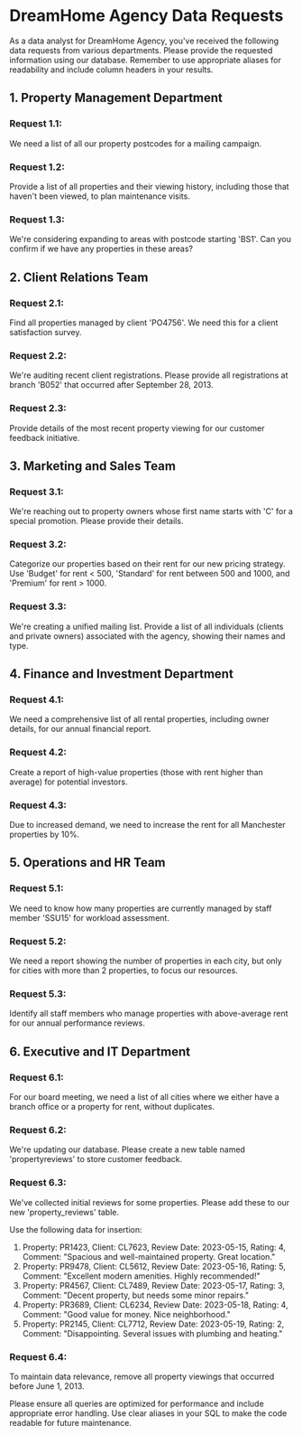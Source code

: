 # DreamHome Agency Data Requests

As a data analyst for DreamHome Agency, you've received the following data requests from various departments. Please provide the requested information using our database. Remember to use appropriate aliases for readability and include column headers in your results.

## 1. Property Management Department

### Request 1.1:
We need a list of all our property postcodes for a mailing campaign.

### Request 1.2:
Provide a list of all properties and their viewing history, including those that haven't been viewed, to plan maintenance visits.

### Request 1.3:
We're considering expanding to areas with postcode starting 'BS1'. Can you confirm if we have any properties in these areas?

## 2. Client Relations Team

### Request 2.1:
Find all properties managed by client 'PO4756'. We need this for a client satisfaction survey.

### Request 2.2:
We're auditing recent client registrations. Please provide all registrations at branch 'B052' that occurred after September 28, 2013.

### Request 2.3:
Provide details of the most recent property viewing for our customer feedback initiative.

## 3. Marketing and Sales Team

### Request 3.1:
We're reaching out to property owners whose first name starts with 'C' for a special promotion. Please provide their details.

### Request 3.2:
Categorize our properties based on their rent for our new pricing strategy. Use 'Budget' for rent < 500, 'Standard' for rent between 500 and 1000, and 'Premium' for rent > 1000.

### Request 3.3:
We're creating a unified mailing list. Provide a list of all individuals (clients and private owners) associated with the agency, showing their names and type.

## 4. Finance and Investment Department

### Request 4.1:
We need a comprehensive list of all rental properties, including owner details, for our annual financial report.

### Request 4.2:
Create a report of high-value properties (those with rent higher than average) for potential investors.

### Request 4.3:
Due to increased demand, we need to increase the rent for all Manchester properties by 10%.

## 5. Operations and HR Team

### Request 5.1:
We need to know how many properties are currently managed by staff member 'SSU15' for workload assessment.

### Request 5.2:
We need a report showing the number of properties in each city, but only for cities with more than 2 properties, to focus our resources.

### Request 5.3:
Identify all staff members who manage properties with above-average rent for our annual performance reviews.

## 6. Executive and IT Department

### Request 6.1:
For our board meeting, we need a list of all cities where we either have a branch office or a property for rent, without duplicates.

### Request 6.2:
We're updating our database. Please create a new table named 'propertyreviews' to store customer feedback.

### Request 6.3:
We've collected initial reviews for some properties. Please add these to our new 'property_reviews' table.

Use the following data for insertion:

1. Property: PR1423, Client: CL7623, Review Date: 2023-05-15, Rating: 4, Comment: "Spacious and well-maintained property. Great location."
2. Property: PR9478, Client: CL5612, Review Date: 2023-05-16, Rating: 5, Comment: "Excellent modern amenities. Highly recommended!"
3. Property: PR4567, Client: CL7489, Review Date: 2023-05-17, Rating: 3, Comment: "Decent property, but needs some minor repairs."
4. Property: PR3689, Client: CL6234, Review Date: 2023-05-18, Rating: 4, Comment: "Good value for money. Nice neighborhood."
5. Property: PR2145, Client: CL7712, Review Date: 2023-05-19, Rating: 2, Comment: "Disappointing. Several issues with plumbing and heating."

### Request 6.4:
To maintain data relevance, remove all property viewings that occurred before June 1, 2013.

Please ensure all queries are optimized for performance and include appropriate error handling. Use clear aliases in your SQL to make the code readable for future maintenance.
